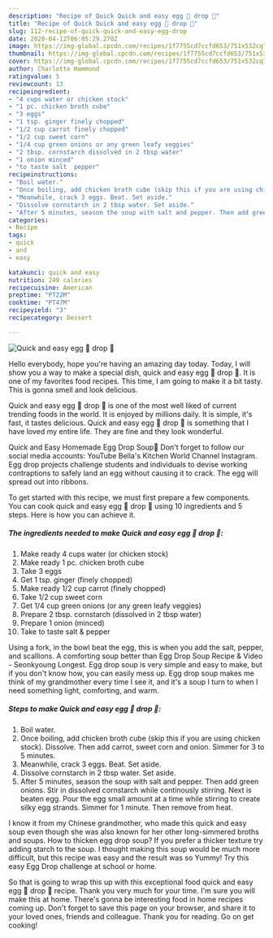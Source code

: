 ```yaml
---
description: "Recipe of Quick Quick and easy egg 🥚 drop 🥣"
title: "Recipe of Quick Quick and easy egg 🥚 drop 🥣"
slug: 112-recipe-of-quick-quick-and-easy-egg-drop
date: 2020-04-12T06:05:29.270Z
image: https://img-global.cpcdn.com/recipes/1f7755cd7ccfd653/751x532cq70/quick-and-easy-egg-🥚-drop-🥣-recipe-main-photo.jpg
thumbnail: https://img-global.cpcdn.com/recipes/1f7755cd7ccfd653/751x532cq70/quick-and-easy-egg-🥚-drop-🥣-recipe-main-photo.jpg
cover: https://img-global.cpcdn.com/recipes/1f7755cd7ccfd653/751x532cq70/quick-and-easy-egg-🥚-drop-🥣-recipe-main-photo.jpg
author: Charlotte Hammond
ratingvalue: 5
reviewcount: 13
recipeingredient:
- "4 cups water or chicken stock"
- "1 pc. chicken broth cube"
- "3 eggs"
- "1 tsp. ginger finely chopped"
- "1/2 cup carrot finely chopped"
- "1/2 cup sweet corn"
- "1/4 cup green onions or any green leafy veggies"
- "2 tbsp. cornstarch dissolved in 2 tbsp water"
- "1 onion minced"
- "to taste salt  pepper"
recipeinstructions:
- "Boil water."
- "Once boiling, add chicken broth cube (skip this if you are using chicken stock). Dissolve. Then add carrot, sweet corn and onion. Simmer for 3 to 5 minutes."
- "Meanwhile, crack 3 eggs. Beat. Set aside."
- "Dissolve cornstarch in 2 tbsp water. Set aside."
- "After 5 minutes, season the soup with salt and pepper. Then add green onions. Stir in dissolved cornstarch while continously stirring. Next is beaten egg. Pour the egg small amount at a time while stirring to create silky egg strands. Simmer for 1 minute. Then remove from heat."
categories:
- Recipe
tags:
- quick
- and
- easy

katakunci: quick and easy 
nutrition: 249 calories
recipecuisine: American
preptime: "PT22M"
cooktime: "PT47M"
recipeyield: "3"
recipecategory: Dessert

---
```



![Quick and easy egg 🥚 drop 🥣](https://img-global.cpcdn.com/recipes/1f7755cd7ccfd653/751x532cq70/quick-and-easy-egg-🥚-drop-🥣-recipe-main-photo.jpg)

Hello everybody, hope you're having an amazing day today. Today, I will show you a way to make a special dish, quick and easy egg 🥚 drop 🥣. It is one of my favorites food recipes. This time, I am going to make it a bit tasty. This is gonna smell and look delicious.

Quick and easy egg 🥚 drop 🥣 is one of the most well liked of current trending foods in the world. It is enjoyed by millions daily. It is simple, it's fast, it tastes delicious. Quick and easy egg 🥚 drop 🥣 is something that I have loved my entire life. They are fine and they look wonderful.

Quick and Easy Homemade Egg Drop Soup🥣 Don&#39;t forget to follow our social media accounts: YouTube Bella&#39;s Kitchen World Channel Instagram. Egg drop projects challenge students and individuals to devise working contraptions to safely land an egg without causing it to crack. The egg will spread out into ribbons.


To get started with this recipe, we must first prepare a few components. You can cook quick and easy egg 🥚 drop 🥣 using 10 ingredients and 5 steps. Here is how you can achieve it.

<!--inarticleads1-->

##### The ingredients needed to make Quick and easy egg 🥚 drop 🥣:

1. Make ready 4 cups water (or chicken stock)
1. Make ready 1 pc. chicken broth cube
1. Take 3 eggs
1. Get 1 tsp. ginger (finely chopped)
1. Make ready 1/2 cup carrot (finely chopped)
1. Take 1/2 cup sweet corn
1. Get 1/4 cup green onions (or any green leafy veggies)
1. Prepare 2 tbsp. cornstarch (dissolved in 2 tbsp water)
1. Prepare 1 onion (minced)
1. Take to taste salt &amp; pepper


Using a fork, in the bowl beat the egg, this is when you add the salt, pepper, and scallions. A comforting soup better than Egg Drop Soup Recipe &amp; Video - Seonkyoung Longest. Egg drop soup is very simple and easy to make, but if you don&#39;t know how, you can easily mess up. Egg drop soup makes me think of my grandmother every time I see it, and it&#39;s a soup I turn to when I need something light, comforting, and warm. 

<!--inarticleads2-->

##### Steps to make Quick and easy egg 🥚 drop 🥣:

1. Boil water.
1. Once boiling, add chicken broth cube (skip this if you are using chicken stock). Dissolve. Then add carrot, sweet corn and onion. Simmer for 3 to 5 minutes.
1. Meanwhile, crack 3 eggs. Beat. Set aside.
1. Dissolve cornstarch in 2 tbsp water. Set aside.
1. After 5 minutes, season the soup with salt and pepper. Then add green onions. Stir in dissolved cornstarch while continously stirring. Next is beaten egg. Pour the egg small amount at a time while stirring to create silky egg strands. Simmer for 1 minute. Then remove from heat.


I know it from my Chinese grandmother, who made this quick and easy soup even though she was also known for her other long-simmered broths and soups. How to thicken egg drop soup? If you prefer a thicker texture try adding starch to the soup. I thought making this soup would be much more difficult, but this recipe was easy and the result was so Yummy! Try this easy Egg Drop challenge at school or home. 

So that is going to wrap this up with this exceptional food quick and easy egg 🥚 drop 🥣 recipe. Thank you very much for your time. I'm sure you will make this at home. There's gonna be interesting food in home recipes coming up. Don't forget to save this page on your browser, and share it to your loved ones, friends and colleague. Thank you for reading. Go on get cooking!

